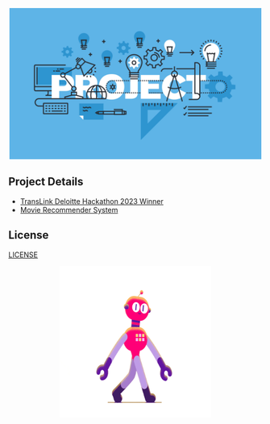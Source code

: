 <p align="center">
  <img width="500" height="300" src="/img/project.jpeg">
</p>

## Project Details

- [TransLink Deloitte Hackathon 2023 Winner](TransLink_Intelligent_Transport_System)
- [Movie Recommender System](MovieRecommender)

## License

[LICENSE](LICENSE)

<p align="center">
  <img width="300" height="300" src="/img/ai.gif">
</p>
